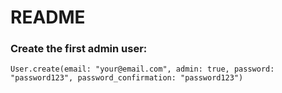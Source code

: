 # README


### Create the first admin user:

```
User.create(email: "your@email.com", admin: true, password: "password123", password_confirmation: "password123")
```
